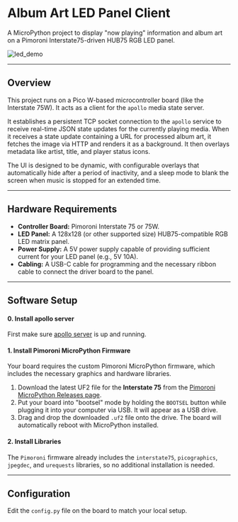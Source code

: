 # Album Art LED Panel Client

A MicroPython project to display "now playing" information and album art on a Pimoroni Interstate75-driven HUB75 RGB LED panel.

![led_demo](https://github.com/user-attachments/assets/0d54fbac-706c-4b87-9984-9b9469b59ab1)

---
## Overview

This project runs on a Pico W-based microcontroller board (like the Interstate 75W). It acts as a client for the `apollo` media state server.

It establishes a persistent TCP socket connection to the `apollo` service to receive real-time JSON state updates for the currently playing media. When it receives a state update containing a URL for processed album art, it fetches the image via HTTP and renders it as a background. It then overlays metadata like artist, title, and player status icons.

The UI is designed to be dynamic, with configurable overlays that automatically hide after a period of inactivity, and a sleep mode to blank the screen when music is stopped for an extended time.

---
## Hardware Requirements

* **Controller Board:** Pimoroni Interstate 75 or 75W.
* **LED Panel:** A 128x128 (or other supported size) HUB75-compatible RGB LED matrix panel.
* **Power Supply:** A 5V power supply capable of providing sufficient current for your LED panel (e.g., 5V 10A).
* **Cabling:** A USB-C cable for programming and the necessary ribbon cable to connect the driver board to the panel.

---
## Software Setup


#### 0. Install apollo server

First make sure [apollo server](https://github.com/vafu/apollo-server) is up and running.

#### 1. Install Pimoroni MicroPython Firmware

Your board requires the custom Pimoroni MicroPython firmware, which includes the necessary graphics and hardware libraries.

1.  Download the latest UF2 file for the **Interstate 75** from the [Pimoroni MicroPython Releases page](https://github.com/pimoroni/pimoroni-pico/releases).
2.  Put your board into "bootsel" mode by holding the `BOOTSEL` button while plugging it into your computer via USB. It will appear as a USB drive.
3.  Drag and drop the downloaded `.uf2` file onto the drive. The board will automatically reboot with MicroPython installed.

#### 2. Install Libraries

The `Pimoroni` firmware already includes the `interstate75`, `picographics`, `jpegdec`, and `urequests` libraries, so no additional installation is needed.

---
## Configuration

Edit the `config.py` file on the board to match your local setup.
